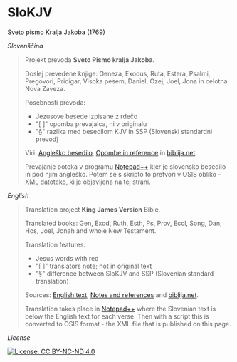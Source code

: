 # SloKJV
Sveto pismo Kralja Jakoba (1769)


*Slovenščina*

>Projekt prevoda **Sveto Pismo kralja Jakoba**.
>
>Doslej prevedene knjige: Geneza, Exodus, Ruta, Estera, Psalmi, Pregovori, Pridigar, Visoka pesem, Daniel, Ozej, Joel, Jona in celotna Nova Zaveza.
>
>Posebnosti prevoda: 
>
> - Jezusove besede izpisane z rdečo
> - "[ ]" opomba prevajalca, ni v originalu
> - "§" razlika med besedilom KJV in SSP (Slovenski standardni prevod)
> 
>Viri: [Angleško besedilo](http://www.crosswire.org/~dmsmith/kjv2006/), [Opombe in reference](www.kingjamesbibleonline.org/Psalms–Chapter–1_Original–1611–KJV/) in [biblija.net](http://www.biblija.net/biblija.cgi?m=&id13=1&id7=1&pos=0&set=6&l=sl).
>
>Prevajanje poteka v programu [Notepad++](http://notepad-plus-plus.org/) kjer je slovensko besedilo in pod njim angleško. Potem se s skripto to pretvori v OSIS obliko - XML datoteko, ki je objavljena na tej strani.


*English*

>Translation project **King James Version** Bible.
>
>Translated books: Gen, Exod, Ruth, Esth, Ps, Prov, Eccl, Song, Dan, Hos, Joel, Jonah and whole New Testament.
>
>Translation features:
>
> - Jesus words with red
> - "[ ]" translators note; not in original text
> - "§" difference between SloKJV and SSP (Slovenian standard translation)
> 
>Sources: [English text](http://www.crosswire.org/~dmsmith/kjv2006/), [Notes and references](www.kingjamesbibleonline.org/Psalms–Chapter–1_Original–1611–KJV/) and [biblija.net](http://www.biblija.net/biblija.cgi?m=&id13=1&id7=1&pos=0&set=6&l=sl).
> 
>Translation takes place in [Notepad++](http://notepad-plus-plus.org/) where the Slovenian text is below the English text for each verse.
Then with a script this is converted to OSIS format - the XML file that is published on this page.


*License*

[![License: CC BY-NC-ND 4.0](https://img.shields.io/badge/License-CC%20BY--NC--ND%204.0-lightgrey.svg)](https://creativecommons.org/licenses/by-nc-nd/4.0/)

